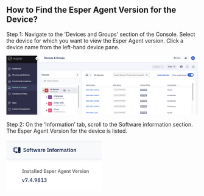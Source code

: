 ##  How to Find the Esper Agent Version for the Device?

Step 1: Navigate to the 'Devices and Groups' section of the Console. Select the device for which you want to view the Esper Agent version. Click a device name from the left-hand device pane.

![Device main screen](./images/agentVersion/1-mainScreen.png)

  

Step 2: On the ‘Information’ tab, scroll to the Software information section. The Esper Agent Version for the device is listed.

  

![Esper Agent Version](./images/agentVersion/2-AgentVersion.png)
